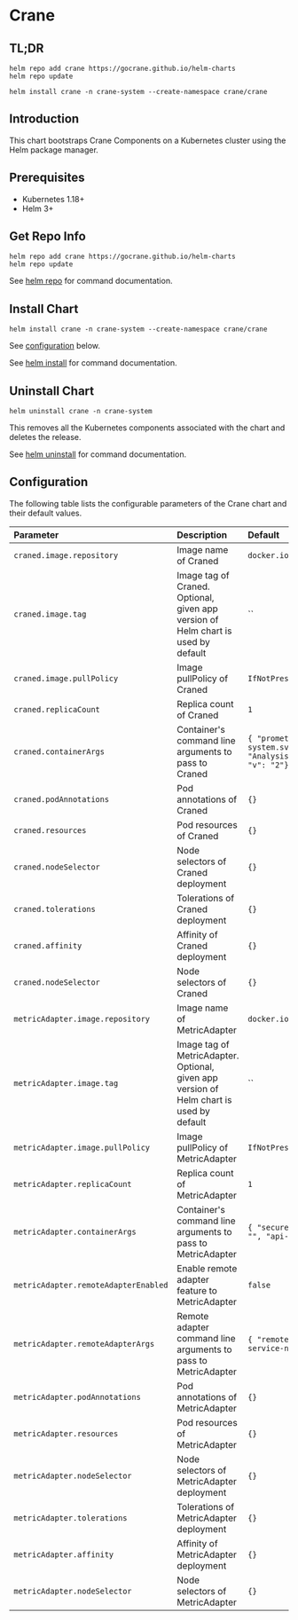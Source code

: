 # Crane
## TL;DR

```console
helm repo add crane https://gocrane.github.io/helm-charts
helm repo update

helm install crane -n crane-system --create-namespace crane/crane
```

## Introduction

This chart bootstraps Crane Components on a Kubernetes cluster using the Helm package manager.

## Prerequisites

* Kubernetes 1.18+
* Helm 3+

## Get Repo Info

```console
helm repo add crane https://gocrane.github.io/helm-charts
helm repo update
```

See [helm repo](https://helm.sh/docs/helm/helm_repo/) for command documentation.

## Install Chart

```console
helm install crane -n crane-system --create-namespace crane/crane
```

See [configuration](#configuration) below.

See [helm install](https://helm.sh/docs/helm/helm_install/) for command documentation.

## Uninstall Chart

```console
helm uninstall crane -n crane-system
```

This removes all the Kubernetes components associated with the chart and deletes the release.

See [helm uninstall](https://helm.sh/docs/helm/helm_uninstall/) for command documentation.

## Configuration

The following table lists the configurable parameters of the Crane chart and their default values.

| Parameter                                                  | Description                               | Default                                         |
|:-----------------------------------------------------------|:------------------------------------------|:------------------------------------------------|
| `craned.image.repository`                                  | Image name of Craned                      | `docker.io/gocrane/craned`                |
| `craned.image.tag`                                         | Image tag of Craned. Optional, given app version of Helm chart is used by default | `` |
| `craned.image.pullPolicy`                                  | Image pullPolicy of Craned | `IfNotPresent` |
| `craned.replicaCount`                                      | Replica count of Craned | `1` |
| `craned.containerArgs`                                     | Container's command line arguments to pass to Craned | `{ "prometheus-address": "http://prometheus-server.crane-system.svc.cluster.local:8080", "feature-gates": "Analysis=true,TimeSeriesPrediction=true,Autoscaling=true", "v": "2"}` |
| `craned.podAnnotations`                                    | Pod annotations  of Craned | `{}` |
| `craned.resources`                                         | Pod resources of Craned | `{}` |
| `craned.nodeSelector`                                      | Node selectors of Craned deployment| `{}` |
| `craned.tolerations`                                       | Tolerations of Craned deployment | `{}` |
| `craned.affinity`                                          | Affinity of Craned deployment | `{}` |
| `craned.nodeSelector`                                      | Node selectors of Craned | `{}` |
| `metricAdapter.image.repository`                           | Image name of MetricAdapter                      | `docker.io/gocrane/metric-adapter`                |
| `metricAdapter.image.tag`                                  | Image tag of MetricAdapter. Optional, given app version of Helm chart is used by default | `` |
| `metricAdapter.image.pullPolicy`                           | Image pullPolicy of MetricAdapter | `IfNotPresent` |
| `metricAdapter.replicaCount`                               | Replica count of MetricAdapter | `1` |
| `metricAdapter.containerArgs`                              | Container's command line arguments to pass to MetricAdapter | `{ "secure-port": "6443", "alsologtostderr": "true", "v": "", "api-qps": "300", "api-burst": "400"}` |
| `metricAdapter.remoteAdapterEnabled`                       | Enable remote adapter feature to MetricAdapter | `false` |
| `metricAdapter.remoteAdapterArgs`                          | Remote adapter command line arguments to pass to MetricAdapter | `{ "remote-adapter-service-namespace": "", "remote-adapter-service-name": "", "remote-adapter-service-port": ""}` |
| `metricAdapter.podAnnotations`                             | Pod annotations  of MetricAdapter | `{}` |
| `metricAdapter.resources`                                  | Pod resources of MetricAdapter | `{}` |
| `metricAdapter.nodeSelector`                               | Node selectors of MetricAdapter deployment| `{}` |
| `metricAdapter.tolerations`                                | Tolerations of MetricAdapter deployment | `{}` |
| `metricAdapter.affinity`                                   | Affinity of MetricAdapter deployment | `{}` |
| `metricAdapter.nodeSelector`                               | Node selectors of MetricAdapter | `{}` |